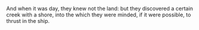 And when it was day, they knew not the land: but they discovered a certain creek with a shore, into the which they were minded, if it were possible, to thrust in the ship.
